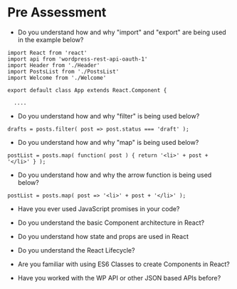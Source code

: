# Pre Assessment

- Do you understand how and why "import" and "export" are being used in the example below?

```
import React from 'react'
import api from 'wordpress-rest-api-oauth-1'
import Header from './Header'
import PostsList from './PostsList'
import Welcome from './Welcome'

export default class App extends React.Component {

  ....

```


- Do you understand how and why "filter" is being used below?

```
drafts = posts.filter( post => post.status === 'draft' );
```


- Do you understand how and why "map" is being used below?

```
postList = posts.map( function( post ) { return '<li>' + post + '</li>' } );
```


- Do you understand how and why the arrow function is being used below?

```
postList = posts.map( post => '<li>' + post + '</li>' );
```


- Have you ever used JavaScript promises in your code?


- Do you understand the basic Component architecture in React?


- Do you understand how state and props are used in React


- Do you understand the React Lifecycle?


- Are you familiar with using ES6 Classes to create Components in React?


- Have you worked with the WP API or other JSON based APIs before?
